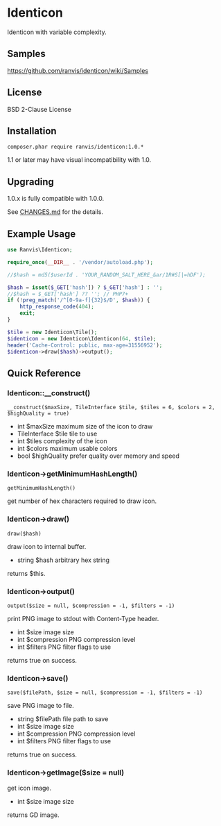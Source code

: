 # Identicon

Identicon with variable complexity.


## Samples

https://github.com/ranvis/identicon/wiki/Samples


## License

BSD 2-Clause License


## Installation

`
composer.phar require ranvis/identicon:1.0.*
`

1.1 or later may have visual incompatibility with 1.0.

## Upgrading

1.0.x is fully compatible with 1.0.0.

See [CHANGES.md](CHANGES.md) for the details.

## Example Usage

```php
use Ranvis\Identicon;

require_once(__DIR__ . '/vendor/autoload.php');

//$hash = md5($userId . 'YOUR_RANDOM_SALT_HERE_&ar/1R#S[|=hDF');

$hash = isset($_GET['hash']) ? $_GET['hash'] : '';
//$hash = $_GET['hash'] ?? ''; // PHP7+
if (!preg_match('/^[0-9a-f]{32}$/D', $hash)) {
    http_response_code(404);
    exit;
}

$tile = new Identicon\Tile();
$identicon = new Identicon\Identicon(64, $tile);
header('Cache-Control: public, max-age=31556952');
$identicon->draw($hash)->output();
```

## Quick Reference

### Identicon::__construct()

`__construct($maxSize, TileInterface $tile, $tiles = 6, $colors = 2, $highQuality = true)`

* int $maxSize maximum size of the icon to draw
* TileInterface $tile tile to use
* int $tiles complexity of the icon
* int $colors maximum usable colors
* bool $highQuality prefer quality over memory and speed

### Identicon->getMinimumHashLength()

`getMinimumHashLength()`

get number of hex characters required to draw icon.

### Identicon->draw()

`draw($hash)`

draw icon to internal buffer.

* string $hash arbitrary hex string

returns $this.

### Identicon->output()

`output($size = null, $compression = -1, $filters = -1)`

print PNG image to stdout with Content-Type header.

* int $size image size
* int $compression PNG compression level
* int $filters PNG filter flags to use

returns true on success.

### Identicon->save()

`save($filePath, $size = null, $compression = -1, $filters = -1)`

save PNG image to file.

* string $filePath file path to save
* int $size image size
* int $compression PNG compression level
* int $filters PNG filter flags to use

returns true on success.

### Identicon->getImage($size = null)

get icon image.

* int $size image size

returns GD image.
